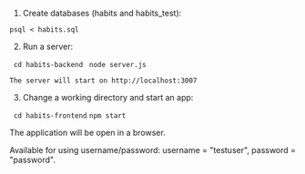 1. Create databases (habits and habits_test):

```psql < habits.sql```

2. Run a server:

``` cd habits-backend```
``` node server.js```

    The server will start on http://localhost:3007

3. Change a working directory and start an app:

``` cd habits-frontend```
``` npm start ```

The application will be open in a browser.

Available for using username/password: username = "testuser", password = "password".
